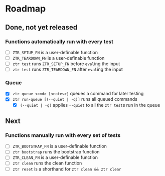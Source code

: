 # Roadmap

## Done, not yet released

### Functions automatically run with every test

-   [ ] `ZTR_SETUP_FN` is a user-definable function
-   [ ] `ZTR_TEARDOWN_FN` is a user-definable function
-   [ ] `ztr test` runs `ZTR_SETUP_FN` before `eval`ing the input
-   [ ] `ztr test` runs `ZTR_TEARDOWN_FN` after `eval`ing the input

### Queue

-   [x] `ztr queue <cmd> [<notes>]` queues a command for later testing
-   [x] `ztr run-queue [(--quiet | -q)]` runs all queued commands
    -   [x] `(--quiet | -q)` applies `--quiet` to all the `ztr test`s run in the queue

## Next

### Functions manually run with every set of tests

-   [ ] `ZTR_BOOTSTRAP_FN` is a user-definable function
-   [ ] `ztr bootstrap` runs the bootstrap function
-   [ ] `ZTR_CLEAN_FN` is a user-definable function
-   [ ] `ztr clean` runs the clean function
-   [ ] `ztr reset` is a shorthand for `ztr clean && ztr clear`
